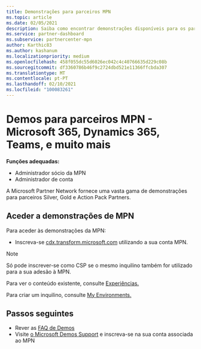 ```yaml
---
title: Demonstrações para parceiros MPN
ms.topic: article
ms.date: 02/05/2021
description: Saiba como encontrar demonstrações disponíveis para os parceiros MPN Silver, Gold e Action Pack.
ms.service: partner-dashboard
ms.subservice: partnercenter-mpn
author: Karthic83
ms.author: kashanum
ms.localizationpriority: medium
ms.openlocfilehash: 458f055dc55d6026ec042c4c40766635d229c08b
ms.sourcegitcommit: df3360786b46f9c2724dbd521e11366ffcbda307
ms.translationtype: MT
ms.contentlocale: pt-PT
ms.lasthandoff: 02/10/2021
ms.locfileid: "100083261"
---
```

# <a name="demos-for-mpn-partners--microsoft-365-dynamics-365-teams-and-more"></a>Demos para parceiros MPN - Microsoft 365, Dynamics 365, Teams, e muito mais

**Funções adequadas:**

- Administrador sócio da MPN
- Administrador de conta

A Microsoft Partner Network fornece uma vasta gama de demonstrações para parceiros Silver, Gold e Action Pack Partners.

## <a name="access-mpn-demos"></a>Aceder a demonstrações de MPN

Para aceder às demonstrações da MPN:

- Inscreva-se [cdx.transform.microsoft.com](https://cdx.transform.microsoft.com/) utilizando a sua conta MPN.

>[!NOTE]
>Só pode inscrever-se como CSP se o mesmo inquilino também for utilizado para a sua adesão à MPN.

Para ver o conteúdo existente, consulte [Experiências.](https://cdx.transform.microsoft.com/experiences)

Para criar um inquilino, consulte [My Environments.](https://cdx.transform.microsoft.com/my-tenants)

## <a name="next-steps"></a>Passos seguintes

- Rever as [FAQ de Demos](https://cdx.transform.microsoft.com/help/faq)
- Visite [o Microsoft Demos Support](https://cdx.transform.microsoft.com/submit-request) e inscreva-se na sua conta associada ao MPN

